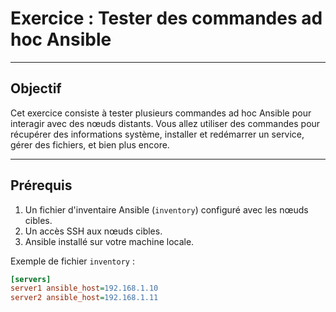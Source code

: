 # Exercice : Tester des commandes ad hoc Ansible

---

## Objectif
Cet exercice consiste à tester plusieurs commandes ad hoc Ansible pour interagir avec des nœuds distants. Vous allez utiliser des commandes pour récupérer des informations système, installer et redémarrer un service, gérer des fichiers, et bien plus encore.

---

## Prérequis
1. Un fichier d'inventaire Ansible (`inventory`) configuré avec les nœuds cibles.
2. Un accès SSH aux nœuds cibles.
3. Ansible installé sur votre machine locale.

Exemple de fichier `inventory` :
```ini
[servers]
server1 ansible_host=192.168.1.10
server2 ansible_host=192.168.1.11
